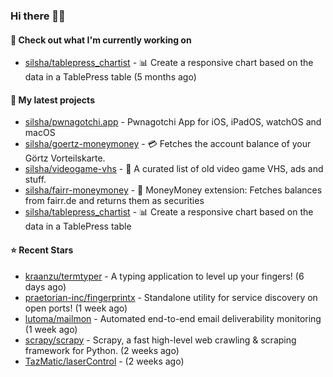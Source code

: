 ### Hi there 🦊👋

#### 👷 Check out what I'm currently working on

- [silsha/tablepress_chartist](https://github.com/silsha/tablepress_chartist) - 📊 Create a responsive chart based on the data in a TablePress table (5 months ago)

#### 🌱 My latest projects

- [silsha/pwnagotchi.app](https://github.com/silsha/pwnagotchi.app) - Pwnagotchi App for iOS, iPadOS, watchOS and macOS
- [silsha/goertz-moneymoney](https://github.com/silsha/goertz-moneymoney) - 💳 Fetches the account balance of your Görtz Vorteilskarte.
- [silsha/videogame-vhs](https://github.com/silsha/videogame-vhs) - 👾 A curated list of old video game VHS, ads and stuff.
- [silsha/fairr-moneymoney](https://github.com/silsha/fairr-moneymoney) - 💸 MoneyMoney extension: Fetches balances from fairr.de and returns them as securities
- [silsha/tablepress_chartist](https://github.com/silsha/tablepress_chartist) - 📊 Create a responsive chart based on the data in a TablePress table

#### ⭐ Recent Stars

- [kraanzu/termtyper](https://github.com/kraanzu/termtyper) - A typing application to level up your fingers! (6 days ago)
- [praetorian-inc/fingerprintx](https://github.com/praetorian-inc/fingerprintx) - Standalone utility for service discovery on open ports!  (1 week ago)
- [lutoma/mailmon](https://github.com/lutoma/mailmon) - Automated end-to-end email deliverability monitoring (1 week ago)
- [scrapy/scrapy](https://github.com/scrapy/scrapy) - Scrapy, a fast high-level web crawling &amp; scraping framework for Python. (2 weeks ago)
- [TazMatic/laserControl](https://github.com/TazMatic/laserControl) -  (2 weeks ago)
